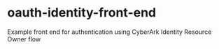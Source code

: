# oauth-identity-front-end
Example front end for authentication using CyberArk Identity Resource Owner flow
